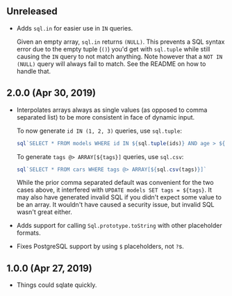 ## Unreleased
- Adds `sql.in` for easier use in `IN` queries.

  Given an empty array, `sql.in` returns `(NULL)`. This prevents a SQL syntax error due to the empty tuple (`()`) you'd get with `sql.tuple` while still causing the `IN` query to not match anything. Note however that a `NOT IN (NULL)` query will always fail to match. See the README on how to handle that.


## 2.0.0 (Apr 30, 2019)
- Interpolates arrays always as single values (as opposed to comma separated list) to be more consistent in face of dynamic input.

  To now generate `id IN (1, 2, 3)` queries, use `sql.tuple`:

  ```javascript
  sql`SELECT * FROM models WHERE id IN ${sql.tuple(ids)} AND age > ${age}`
  ```

  To generate `tags @> ARRAY[${tags}]` queries, use `sql.csv`:

  ```javascript
  sql`SELECT * FROM cars WHERE tags @> ARRAY[${sql.csv(tags)}]`
  ```

  While the prior comma separated default was convenient for the two cases above, it interfered with `UPDATE models SET tags = ${tags}`. It may also have generated invalid SQL if you didn't expect some value to be an array. It wouldn't have caused a security issue, but invalid SQL wasn't great either.

- Adds support for calling `Sql.prototype.toString` with other placeholder formats.
- Fixes PostgreSQL support by using `$` placeholders, not `?`s.

## 1.0.0 (Apr 27, 2019)
- Things could sqlate quickly.
